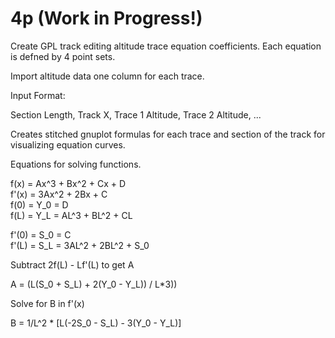 # 4p (Work in Progress!)
Create GPL track editing altitude trace equation coefficients. Each equation is defned by 4 point sets. 

Import altitude data one column for each trace.

Input Format:

   Section Length, Track X, Trace 1 Altitude, Trace 2 Altitude, ...

Creates stitched gnuplot formulas for each trace and section of the track for visualizing equation curves. 


Equations for solving functions. 

f(x) = Ax^3 + Bx^2 + Cx + D  
f'(x) = 3Ax^2 + 2Bx + C  
f(0) = Y_0 = D  
f(L) = Y_L = AL^3 + BL^2 + CL  

f'(0) = S_0 = C  
f'(L) = S_L = 3AL^2 + 2BL^2 + S_0  

Subtract 2f(L) - Lf'(L) to get A

A = (L(S_0 + S_L) + 2(Y_0 - Y_L)) / L*3))  

Solve for B in f'(x)  

B = 1/L^2 * [L(-2S_0 - S_L) - 3(Y_0 - Y_L)]  


